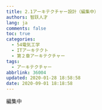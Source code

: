 ```yaml
---
title: 2.1アーキテクチャー設計（編集中）
authors: 智跃人才
lang: ja
comments: false
toc: true
categories:
  - 54電気工学
  - ITアーキテクト
  - 第２章アーキテクチャー
tags:
  - アーキテクチャー
abbrlink: 36004
updated: 2020-01-28 18:58:58
date: 2020-09-01 18:18:58
---
```


編集中
   





